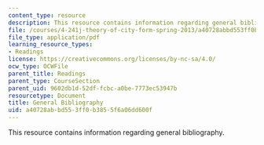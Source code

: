 ```yaml
---
content_type: resource
description: This resource contains information regarding general bibliography.
file: /courses/4-241j-theory-of-city-form-spring-2013/a40728abbd553ff0b3855f6a06dd600f_MIT4_241JS13_bibliography.pdf
file_type: application/pdf
learning_resource_types:
- Readings
license: https://creativecommons.org/licenses/by-nc-sa/4.0/
ocw_type: OCWFile
parent_title: Readings
parent_type: CourseSection
parent_uid: 9602db1d-52df-fcbc-a0be-7773ec53947b
resourcetype: Document
title: General Bibliography
uid: a40728ab-bd55-3ff0-b385-5f6a06dd600f
---
```

This resource contains information regarding general bibliography.